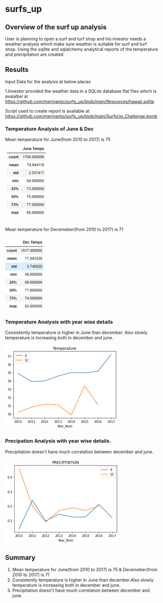 # surfs_up
## Overview of the surf up analysis
User is planning to open a surf and  turf shop and his investor needs a weather analysis which make sure weather is suitable for surf and turf shop.
Using the sqllite and sqlalchemy analytical  reports of the temperature and precipitation are created
## Results
Input Data for the analysis at below places

1.Invester provided the weather data in a SQLite database flat files which is avaialbel at https://github.com/merinanto/surfs_up/blob/main/Resources/hawaii.sqlite

Script used to create report is available at https://github.com/merinanto/surfs_up/blob/main/SurfsUp_Challenge.ipynb

### Temperature Analysis of June & Dec

Mean temperature for June(from 2010 to 2017) is 75

![image](https://github.com/merinanto/surfs_up/blob/main/Resources/JUNE_TEMP.png)

Mean temperature for Decemeber(from 2010 to 2017) is 71

![image](https://github.com/merinanto/surfs_up/blob/main/Resources/DEC_TEMP.png)

### Temperature Analysis with year wise details

Consistently temperature is higher in June than december.
Also slowly temperature is increasing both in december and june.

![image](https://github.com/merinanto/surfs_up/blob/main/Resources/temperature.png)

### Precipation Analysis with year wise details.

Precipitation doesn't have much correlation between december and june.

![image](https://github.com/merinanto/surfs_up/blob/main/Resources/precipitation.png)

## Summary
1. Mean temperature for June(from 2010 to 2017) is 75  &  Decemeber(from 2010 to 2017) is 71
2. Consistently temperature is higher in June than december.Also slowly temperature is increasing both in december and june.
3. Precipitation doesn't have much correlation between december and june.

